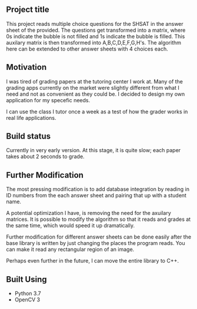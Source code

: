 ## Project title
This project reads multiple choice questions for the SHSAT in the answer sheet of the provided.
The questions get transformed into a matrix, where 0s indicate the bubble is not filled and 1s indicate the bubble is filled.
This auxilary matrix is then transformed into A,B,C,D,E,F,G,H's. 
The algorithm here can be extended to other answer sheets with 4 choices each.

## Motivation
I was tired of grading papers at the tutoring center I work at. Many of the grading apps currently on the market were slightly different from what I need and not as convenient as they could be. I decided to design my own application for my specefic needs.

I can use the class I tutor once a week as a test of how the grader works in real life applications.
## Build status
Currently in very early version.
At this stage, it is quite slow; each paper takes about 2 seconds to grade. 

## Further Modification
The most pressing modification is to add database integration by reading in ID numbers from the each answer sheet and pairing that up with a student name.

A potential optimization I have, is removing the need for the axuilary matrices.
It is possible to modify the algorithm so that it reads and grades at the same time, which would speed it up dramatically. 

Further modification for different answer sheets can be done easily after the base library is written by just changing the places the program reads.
You can make it read any rectangular region of an image.

Perhaps even further in the future, I can move the entire library to C++.

## Built Using
- Python 3.7
- OpenCV 3

